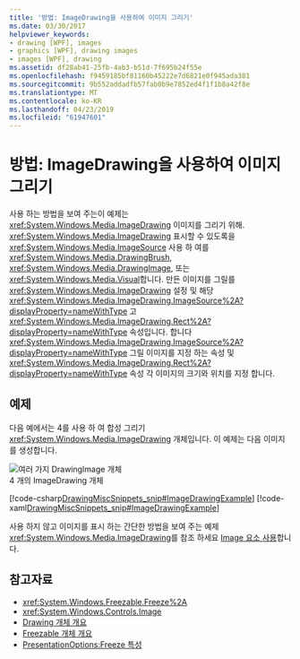 ```yaml
---
title: '방법: ImageDrawing을 사용하여 이미지 그리기'
ms.date: 03/30/2017
helpviewer_keywords:
- drawing [WPF], images
- graphics [WPF], drawing images
- images [WPF], drawing
ms.assetid: df28ab41-25fb-4ab3-b51d-7f695b24f55e
ms.openlocfilehash: f9459185bf81160b45222e7d6821e0f945ada381
ms.sourcegitcommit: 9b552addadfb57fab0b9e7852ed4f1f1b8a42f8e
ms.translationtype: MT
ms.contentlocale: ko-KR
ms.lasthandoff: 04/23/2019
ms.locfileid: "61947601"
---
```

# <a name="how-to-draw-an-image-using-imagedrawing"></a>방법: ImageDrawing을 사용하여 이미지 그리기
사용 하는 방법을 보여 주는이 예제는 <xref:System.Windows.Media.ImageDrawing> 이미지를 그리기 위해. <xref:System.Windows.Media.ImageDrawing> 표시할 수 있도록을 <xref:System.Windows.Media.ImageSource> 사용 하 여를 <xref:System.Windows.Media.DrawingBrush>, <xref:System.Windows.Media.DrawingImage>, 또는 <xref:System.Windows.Media.Visual>합니다. 만든 이미지를 그릴를 <xref:System.Windows.Media.ImageDrawing> 설정 및 해당 <xref:System.Windows.Media.ImageDrawing.ImageSource%2A?displayProperty=nameWithType> 고 <xref:System.Windows.Media.ImageDrawing.Rect%2A?displayProperty=nameWithType> 속성입니다. 합니다 <xref:System.Windows.Media.ImageDrawing.ImageSource%2A?displayProperty=nameWithType> 그릴 이미지를 지정 하는 속성 및 <xref:System.Windows.Media.ImageDrawing.Rect%2A?displayProperty=nameWithType> 속성 각 이미지의 크기와 위치를 지정 합니다.  
  
## <a name="example"></a>예제  
 다음 예에서는 4를 사용 하 여 합성 그리기 <xref:System.Windows.Media.ImageDrawing> 개체입니다. 이 예제는 다음 이미지를 생성합니다.  
  
 ![여러 가지 DrawingImage 개체](./media/graphicsmm-imagedrawingexample.jpg "graphicsmm_ImageDrawingExample")  
4 개의 ImageDrawing 개체  
  
 [!code-csharp[DrawingMiscSnippets_snip#ImageDrawingExample](~/samples/snippets/csharp/VS_Snippets_Wpf/DrawingMiscSnippets_snip/CSharp/ImageDrawingExample.cs#imagedrawingexample)]
 [!code-xaml[DrawingMiscSnippets_snip#ImageDrawingExample](~/samples/snippets/xaml/VS_Snippets_Wpf/DrawingMiscSnippets_snip/XAML/ImageDrawingExample.xaml#imagedrawingexample)]  
  
 사용 하지 않고 이미지를 표시 하는 간단한 방법을 보여 주는 예제 <xref:System.Windows.Media.ImageDrawing>를 참조 하세요 [Image 요소 사용](../controls/how-to-use-the-image-element.md)합니다.  
  
## <a name="see-also"></a>참고자료

- <xref:System.Windows.Freezable.Freeze%2A>
- <xref:System.Windows.Controls.Image>
- [Drawing 개체 개요](drawing-objects-overview.md)
- [Freezable 개체 개요](../advanced/freezable-objects-overview.md)
- [PresentationOptions:Freeze 특성](../advanced/presentationoptions-freeze-attribute.md)
